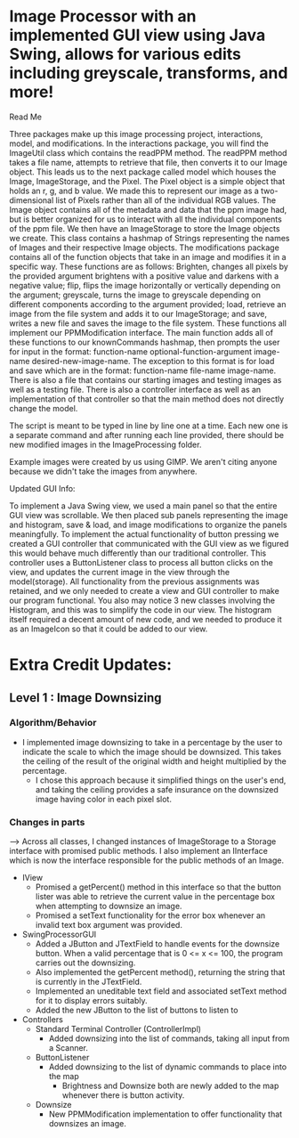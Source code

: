 # Image Processor with an implemented GUI view using Java Swing, allows for various edits including greyscale, transforms, and more!

Read Me

Three packages make up this image processing project, interactions, model, and modifications. In the interactions package, you will find the ImageUtil class which contains the readPPM method. The readPPM method takes a file name, attempts to retrieve that file, then converts it to our Image object. This leads us to the next package called model which houses the Image, ImageStorage, and the Pixel. The Pixel object is a simple object that holds an r, g, and b value. We made this to represent our image as a two-dimensional list of Pixels rather than all of the individual RGB values. The Image object contains all of the metadata and data that the ppm image had, but is better organized for us to interact with all the individual components of the ppm file. We then have an ImageStorage to store the Image objects we create. This class contains a hashmap of Strings representing the names of Images and their respective Image objects. The modifications package contains all of the function objects that take in an image and modifies it in a specific way. These functions are as follows: Brighten, changes all pixels by the provided argument brightens with a positive value and darkens with a negative value; flip, flips the image horizontally or vertically depending on the argument; greyscale, turns the image to greyscale depending on different components according to the argument provided; load, retrieve an image from the file system and adds it to our ImageStorage; and save, writes a new file and saves the image to the file system. These functions all implement our PPMModification interface. The main function adds all of these functions to our knownCommands hashmap, then prompts the user for input in the format: function-name <space> optional-function-argument <space> image-name <space> desired-new-image-name. The exception to this format is for load and save which are in the format: function-name <space> file-name <space> image-name. There is also a file that contains our starting images and testing images as well as a testing file.  There is also a controller interface as well as an implementation of that controller so that the main method does not directly change the model.

The script is meant to be typed in line by line one at a time.  Each new one is a separate command and after running each line provided, there should be new modified images in the ImageProcessing folder.

Example images were created by us using GIMP.  We aren't citing anyone because we didn't take the images from anywhere.

Updated GUI Info:

To implement a Java Swing view, we used a main panel so that the entire GUI view was scrollable. We then placed sub panels representing the image and histogram, save & load, and image modifications to organize the panels meaningfully. To implement the actual functionality of button pressing we created a GUI controller that communicated with the GUI view as we figured this would behave much differently than our traditional controller. This controller uses a ButtonListener class to process all button clicks on the view, and updates the current image in the view through the model(storage). All functionality from the previous assignments was retained, and we only needed to create a view and GUI controller to make our program functional. You also may notice 3 new classes involving the Histogram, and this was to simplify the code in our view. The histogram itself required a decent amount of new code, and we needed to produce it as an ImageIcon so that it could be added to our view.


# Extra Credit Updates:

## Level 1 : Image Downsizing
### Algorithm/Behavior
  * I implemented image downsizing to take in a percentage by the user to indicate the scale to which the image should be downsized. This takes the ceiling of the result of the original width and height multiplied by the percentage.
    * I chose this approach because it simplified things on the user's end, and taking the ceiling provides a safe insurance on the downsized image having color in each pixel slot.

### Changes in parts

--> Across all classes, I changed instances of ImageStorage to a Storage interface with promised public methods. I also implement an IInterface which is now the interface responsible for the public methods of an Image.
* IView
  * Promised a getPercent() method in this interface so that the button lister was able to retrieve the current value in the percentage box when attempting to downsize an image.
  * Promised a setText functionality for the error box whenever an invalid text box argument was provided.
 * SwingProcessorGUI
   * Added a JButton and JTextField to handle events for the downsize button. When a valid percentage that is 0 <= x <= 100, the program carries out the downsizing.
   * Also implemented the getPercent method(), returning the string that is currently in the JTextField.
   * Implemented an uneditable text field and associated setText method for it to display errors suitably.
   * Added the new JButton to the list of buttons to listen to
 * Controllers
   * Standard Terminal Controller (ControllerImpl)
     * Added downsizing into the list of commands, taking all input from a Scanner.
   * ButtonListener
     * Added downsizing to the list of dynamic commands to place into the map
       * Brightness and Downsize both are newly added to the map whenever there is button activity.
   * Downsize
     * New PPMModification implementation to offer functionality that downsizes an image.
